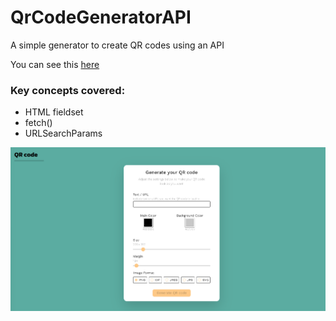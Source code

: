 # QrCodeGeneratorAPI

A simple generator to create QR codes using an API

You can see this [here](https://smelecrinis.github.io/QrCodeGeneratorAPI/)

### Key concepts covered:

* HTML fieldset
* fetch()
* URLSearchParams

![This is an image](https://github.com/smelecrinis/QrCodeGeneratorAPI/blob/master/QrCodeImage.png)
